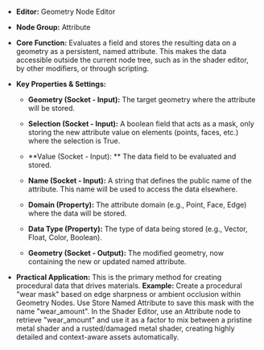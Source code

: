 - **Editor:** Geometry Node Editor
    
- **Node Group:** Attribute
    
- **Core Function:** Evaluates a field and stores the resulting data on a geometry as a persistent, named attribute. This makes the data accessible outside the current node tree, such as in the shader editor, by other modifiers, or through scripting.
    
- **Key Properties & Settings:**
    
    - **Geometry (Socket - Input):** The target geometry where the attribute will be stored.
        
    - **Selection (Socket - Input):** A boolean field that acts as a mask, only storing the new attribute value on elements (points, faces, etc.) where the selection is True.
        
    - **Value (Socket - Input): ** The data field to be evaluated and stored.
        
    - **Name (Socket - Input):** A string that defines the public name of the attribute. This name will be used to access the data elsewhere.
        
    - **Domain (Property):** The attribute domain (e.g., Point, Face, Edge) where the data will be stored.
        
    - **Data Type (Property):** The type of data being stored (e.g., Vector, Float, Color, Boolean).
        
    - **Geometry (Socket - Output):** The modified geometry, now containing the new or updated named attribute.
        
- **Practical Application:** This is the primary method for creating procedural data that drives materials. **Example:** Create a procedural "wear mask" based on edge sharpness or ambient occlusion within Geometry Nodes. Use Store Named Attribute to save this mask with the name "wear_amount". In the Shader Editor, use an Attribute node to retrieve "wear_amount" and use it as a factor to mix between a pristine metal shader and a rusted/damaged metal shader, creating highly detailed and context-aware assets automatically.